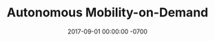 ---
layout: 
title:  "Autonomous Mobility-on-Demand"
img: "NYSim-slider.jpg"
date:   2017-09-01 00:00:00 -0700
alt_text: "Autonomous Mobility-on-Demand"
---